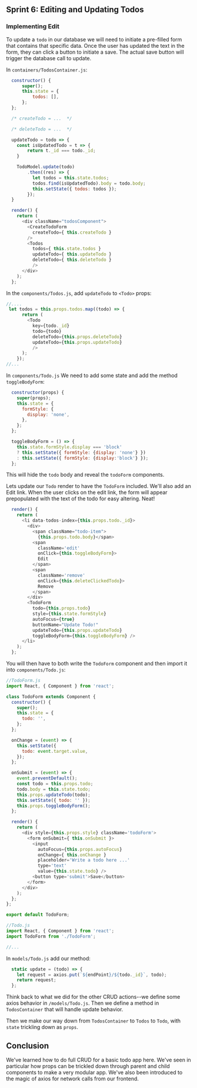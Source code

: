 ## Sprint 6: Editing and Updating Todos

### Implementing Edit

To update a `todo` in our database we will need to initiate a pre-filled form that contains that specific data.  Once the user has updated the text in the form, they can click a button to initiate a save. The actual save button will trigger the database call to update.  

In `containers/TodosContainer.js`:

```js
  constructor() {
      super();
      this.state = {
          todos: [],
      };
  };

  /* createTodo = ...  */

  /* deleteTodo = ...  */

  updateTodo = todo => {
    const isUpdatedTodo = t => {
        return t._id === todo._id;
    }

    TodoModel.update(todo)
        .then((res) => {
          let todos = this.state.todos;
          todos.find(isUpdatedTodo).body = todo.body;
          this.setState({ todos: todos });
        });
  }

  render() {
    return (
      <div className="todosComponent">
        <CreateTodoForm
          createTodo={ this.createTodo }
        />
        <Todos
          todos={ this.state.todos }
          updateTodo={ this.updateTodo } 
          deleteTodo={ this.deleteTodo }
          />
      </div>
    );
  };
```

In the `components/Todos.js`, add `updateTodo` to `<Todo>` props:

```js
//....
 let todos = this.props.todos.map((todo) => {
      return (
        <Todo
          key={todo._id}
          todo={todo}
          deleteTodo={this.props.deleteTodo}
          updateTodo={this.props.updateTodo} 
          />
      );
    });
//...
```

<!-- Todo changes -->
In `components/Todo.js` We need to add some state and add the method  `toggleBodyForm`:

```js
  constructor(props) {
    super(props);
    this.state = {
      formStyle: {
        display: 'none',
      },
    };
  };

  toggleBodyForm = () => {
    this.state.formStyle.display === 'block'
    ? this.setState({ formStyle: {display: 'none'} })
    : this.setState({ formStyle: {display:'block'} });
  };
```

This will hide the `todo` body and reveal the `todoForm` components.

Lets update our `Todo` render to have the `TodoForm` included. We'll also add an Edit link. When the user clicks on the edit link, the form will appear prepopulated with the text of the todo for easy altering. Neat!

```js
  render() {
    return (
      <li data-todos-index={this.props.todo._id}>
        <div>
          <span className="todo-item">
            {this.props.todo.body}</span>
          <span
            className='edit' 
            onClick={this.toggleBodyForm}>
            Edit
          </span>
          <span
            className='remove' 
            onClick={this.deleteClickedTodo}>
            Remove
          </span>
        </div>
        <TodoForm 
          todo={this.props.todo}
          style={this.state.formStyle}
          autoFocus={true}
          buttonName="Update Todo!"
          updateTodo={this.props.updateTodo}
          toggleBodyForm={this.toggleBodyForm} />
      </li> 
    );
  };
```

You will then have to both write the `TodoForm` component and then import it into `components/Todo.js`:

```js
//TodoForm.js
import React, { Component } from 'react';

class TodoForm extends Component {
  constructor() {
    super();
    this.state = {
      todo: '',
    };
  };

  onChange = (event) => {
    this.setState({
      todo: event.target.value,
    });
  };

  onSubmit = (event) => {
    event.preventDefault();
    const todo = this.props.todo;
    todo.body = this.state.todo;
    this.props.updateTodo(todo);
    this.setState({ todo: '' });
    this.props.toggleBodyForm();
  };

  render() {
    return (
      <div style={this.props.style} className='todoForm'>
        <form onSubmit={ this.onSubmit }>
          <input
            autoFocus={this.props.autoFocus}
            onChange={ this.onChange }
            placeholder='Write a todo here ...'
            type='text'
            value={this.state.todo} />
          <button type='submit'>Save</button>
        </form>
      </div>
    );
  };
};

export default TodoForm;

```

```js
//Todo.js
import React, { Component } from 'react';
import TodoForm from './TodoForm';

//...
```

In `models/Todo.js` add our method:

```js
  static update = (todo) => {
    let request = axios.put(`${endPoint}/${todo._id}`, todo);
    return request;
  };
```

Think back to what we did for the other CRUD actions--we define some axios behavior in `/models/Todo.js`. Then we define a method in `TodosContainer` that will handle update behavior.

Then we make our way down from `TodosContainer` to `Todos` to `Todo`, with `state` trickling down as `props`.

## Conclusion

We've learned how to do full CRUD for a basic todo app here. We've seen in particular how props can be trickled down through parent and child components to make a very modular app. We've also been introduced to the magic of axios for network calls from our frontend.
